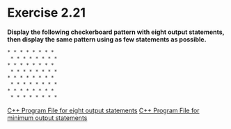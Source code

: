 # Exercise 2.21

**Display the following checkerboard pattern with eight output statements, then display the same pattern using as few statements as possible.**
```txt
* * * * * * * *
 * * * * * * * *
* * * * * * * *
 * * * * * * * *
* * * * * * * *
 * * * * * * * *
* * * * * * * *
 * * * * * * * *
```

[C++ Program File for eight output statements](p02_21a.cpp)
[C++ Program File for minimum output statements](p02_21b.cpp)